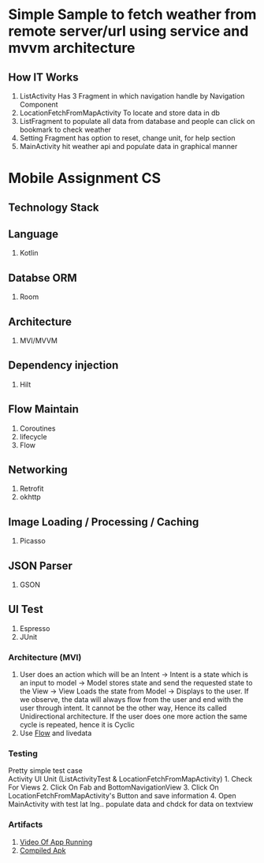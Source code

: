 # Simple Sample to fetch weather from remote server/url using service and mvvm architecture



## How IT Works
1. ListActivity Has 3 Fragment in which navigation handle by Navigation Component 
2. LocationFetchFromMapActivity To locate and store data in db
3. ListFragment to populate all data from database and people can click on bookmark to check weather
4. Setting Fragment has option to reset, change unit, for help section
5. MainActivity hit weather api and populate data in graphical manner


# Mobile Assignment CS
## Technology Stack

## Language  
1. Kotlin  
## Databse ORM
1. Room

## Architecture
1. MVI/MVVM
## Dependency injection
1. Hilt

## Flow Maintain
1. Coroutines 
2. lifecycle 
3. Flow

## Networking
1. Retrofit 
2. okhttp 

## Image Loading / Processing / Caching
1. Picasso 

## JSON Parser
1. GSON 

## UI Test
1. Espresso 
2. JUnit





### Architecture (MVI)
1. User does an action which will be an Intent → Intent is a state which is an input to model → Model stores state and send the requested state to the View → View Loads the state from Model → Displays to the user. If we observe, the data will always flow from the user and end with the user through intent. It cannot be the other way, Hence its called Unidirectional architecture. If the user does one more action the same cycle is repeated, hence it is Cyclic
2. Use [Flow](https://miro.medium.com/max/4800/0*nO9r299fdSEt5qwb.png) and livedata

### Testing
Pretty simple test case  
    Activity UI Unit (ListActivityTest & LocationFetchFromMapActivity)
       1. Check For Views
       2. Click On Fab and BottomNavigationView
       3. Click On LocationFetchFromMapActivity's Button and save information
       4. Open MainActivity with test lat lng.. populate data and chdck for data on textview


### Artifacts 
1. [Video Of App Running](https://www.dropbox.com/s/sukzl2uxw0stecr/wea.mp4?dl=0)
2. [Compiled Apk](https://betafamily.com/supersend/app/f596f597-b02d-4020-b61e-2c719b3dd6ae (Please consume this link with in 3 days))




